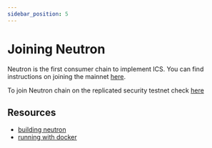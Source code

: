```yaml
---
sidebar_position: 5
---
```


# Joining Neutron

Neutron is the first consumer chain to implement ICS. You can find instructions on joining the mainnet [here](https://docs.neutron.org/neutron/consumer-chain-launch).


To join Neutron chain on the replicated security testnet check [here](https://github.com/cosmos/testnets/tree/master/replicated-security/pion-1)

## Resources
* [building neutron](https://docs.neutron.org/neutron/build-and-run/neutron-build)
* [running with docker](https://docs.neutron.org/neutron/build-and-run/neutron-docker)
